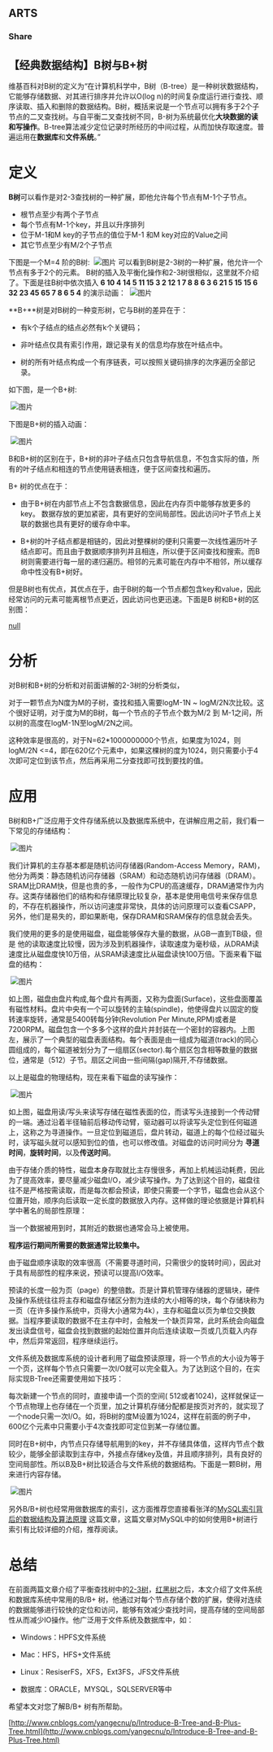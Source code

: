 ## ARTS

### Share

## 【经典数据结构】B树与B+树

维基百科对B树的定义为“在计算机科学中，B树（B-tree）是一种树状数据结构，它能够存储数据、对其进行排序并允许以O(log n)的时间复杂度运行进行查找、顺序读取、插入和删除的数据结构。B树，概括来说是一个节点可以拥有多于2个子节点的二叉查找树。与自平衡二叉查找树不同，B-树为系统最优化**大块数据的读和写操作**。B-tree算法减少定位记录时所经历的中间过程，从而加快存取速度。普遍运用在**数据库**和**文件系统**。”

# 定义

**B树**可以看作是对2-3查找树的一种扩展，即他允许每个节点有M-1个子节点。
* 根节点至少有两个子节点
* 每个节点有M-1个key，并且以升序排列
* 位于M-1和M key的子节点的值位于M-1 和M key对应的Value之间
* 其它节点至少有M/2个子节点

下图是一个M=4 阶的B树:
 ![图片](https://images0.cnblogs.com/blog/94031/201403/290047034539184.png)
可以看到B树是2-3树的一种扩展，他允许一个节点有多于2个的元素。
B树的插入及平衡化操作和2-3树很相似，这里就不介绍了。下面是往B树中依次插入
**6 10 4 14 5 11 15 3 2 12 1 7 8 8 6 3 6 21 5 15 15 6 32 23 45 65 7 8 6 5 4**
的演示动画：
 ![图片](https://files.cnblogs.com/yangecnu/btreebuild.gif)


**B+**树是对B树的一种变形树，它与B树的差异在于：

* 有k个子结点的结点必然有k个关键码；

* 非叶结点仅具有索引作用，跟记录有关的信息均存放在叶结点中。

* 树的所有叶结点构成一个有序链表，可以按照关键码排序的次序遍历全部记录。



如下图，是一个B+树:

 ![图片](https://images0.cnblogs.com/blog/94031/201403/290050025784094.png)

下图是B+树的插入动画：

 ![图片](https://files.cnblogs.com/yangecnu/Bplustreebuild.gif)

B和B+树的区别在于，B+树的非叶子结点只包含导航信息，不包含实际的值，所有的叶子结点和相连的节点使用链表相连，便于区间查找和遍历。

B+ 树的优点在于：

* 由于B+树在内部节点上不包含数据信息，因此在内存页中能够存放更多的key。 数据存放的更加紧密，具有更好的空间局部性。因此访问叶子节点上关联的数据也具有更好的缓存命中率。

* B+树的叶子结点都是相链的，因此对整棵树的便利只需要一次线性遍历叶子结点即可。而且由于数据顺序排列并且相连，所以便于区间查找和搜索。而B树则需要进行每一层的递归遍历。相邻的元素可能在内存中不相邻，所以缓存命中性没有B+树好。



但是B树也有优点，其优点在于，由于B树的每一个节点都包含key和value，因此经常访问的元素可能离根节点更近，因此访问也更迅速。下面是B 树和B+树的区别图：

[null](https://images0.cnblogs.com/blog/94031/201403/290050064379149.png)

# 分析

对B树和B+树的分析和对前面讲解的2-3树的分析类似，

对于一颗节点为N度为M的子树，查找和插入需要logM-1N ~ logM/2N次比较。这个很好证明，对于度为M的B树，每一个节点的子节点个数为M/2 到 M-1之间，所以树的高度在logM-1N至logM/2N之间。

这种效率是很高的，对于N=62*1000000000个节点，如果度为1024，则logM/2N <=4，即在620亿个元素中，如果这棵树的度为1024，则只需要小于4次即可定位到该节点，然后再采用二分查找即可找到要找的值。

# 应用

B树和B+广泛应用于文件存储系统以及数据库系统中，在讲解应用之前，我们看一下常见的存储结构：

 ![图片](https://images0.cnblogs.com/blog/94031/201403/290050109225145.png)

我们计算机的主存基本都是随机访问存储器(Random-Access Memory，RAM)，他分为两类：静态随机访问存储器（SRAM）和动态随机访问存储器（DRAM）。SRAM比DRAM快，但是也贵的多，一般作为CPU的高速缓存，DRAM通常作为内存。这类存储器他们的结构和存储原理比较复杂，基本是使用电信号来保存信息的，不存在机器操作，所以访问速度非常快，具体的访问原理可以查看CSAPP，另外，他们是易失的，即如果断电，保存DRAM和SRAM保存的信息就会丢失。

我们使用的更多的是使用磁盘，磁盘能够保存大量的数据，从GB一直到TB级，但是 他的读取速度比较慢，因为涉及到机器操作，读取速度为毫秒级，从DRAM读速度比从磁盘度快10万倍，从SRAM读速度比从磁盘读快100万倍。下面来看下磁盘的结构：

 ![图片](https://images0.cnblogs.com/blog/94031/201403/290050156091613.png)

如上图，磁盘由盘片构成,每个盘片有两面，又称为盘面(Surface)，这些盘面覆盖有磁性材料。盘片中央有一个可以旋转的主轴(spindle)，他使得盘片以固定的旋转速率旋转，通常是5400转每分钟(Revolution Per Minute,RPM)或者是7200RPM。磁盘包含一个多多个这样的盘片并封装在一个密封的容器内。上图左，展示了一个典型的磁盘表面结构。每个表面是由一组成为磁道(track)的同心圆组成的，每个磁道被划分为了一组扇区(sector).每个扇区包含相等数量的数据位，通常是（512）子节。扇区之间由一些间隔(gap)隔开,不存储数据。

以上是磁盘的物理结构，现在来看下磁盘的读写操作：

 ![图片](https://images0.cnblogs.com/blog/94031/201403/290050192666197.png)

如上图，磁盘用读/写头来读写存储在磁性表面的位，而读写头连接到一个传动臂的一端。通过沿着半径轴前后移动传动臂，驱动器可以将读写头定位到任何磁道上，这称之为寻道操作。一旦定位到磁道后，盘片转动，磁道上的每个位经过磁头时，读写磁头就可以感知到位的值，也可以修改值。对磁盘的访问时间分为 **寻道时间**，**旋转时间**，以及**传送时间**。

由于存储介质的特性，磁盘本身存取就比主存慢很多，再加上机械运动耗费，因此为了提高效率，要尽量减少磁盘I/O，减少读写操作。为了达到这个目的，磁盘往往不是严格按需读取，而是每次都会预读，即使只需要一个字节，磁盘也会从这个位置开始，顺序向后读取一定长度的数据放入内存。这样做的理论依据是计算机科学中著名的局部性原理：

当一个数据被用到时，其附近的数据也通常会马上被使用。

**程序运行期间所需要的数据通常比较集中。**

由于磁盘顺序读取的效率很高（不需要寻道时间，只需很少的旋转时间），因此对于具有局部性的程序来说，预读可以提高I/O效率。

预读的长度一般为页（page）的整倍数。页是计算机管理存储器的逻辑块，硬件及操作系统往往将主存和磁盘存储区分割为连续的大小相等的块，每个存储块称为一页（在许多操作系统中，页得大小通常为4k），主存和磁盘以页为单位交换数据。当程序要读取的数据不在主存中时，会触发一个缺页异常，此时系统会向磁盘发出读盘信号，磁盘会找到数据的起始位置并向后连续读取一页或几页载入内存中，然后异常返回，程序继续运行。

文件系统及数据库系统的设计者利用了磁盘预读原理，将一个节点的大小设为等于一个页，这样每个节点只需要一次I/O就可以完全载入。为了达到这个目的，在实际实现B-Tree还需要使用如下技巧：

每次新建一个节点的同时，直接申请一个页的空间( 512或者1024)，这样就保证一个节点物理上也存储在一个页里，加之计算机存储分配都是按页对齐的，就实现了一个node只需一次I/O。如，将B树的度M设置为1024，这样在前面的例子中，600亿个元素中只需要小于4次查找即可定位到某一存储位置。

同时在B+树中，内节点只存储导航用到的key，并不存储具体值，这样内节点个数较少，能够全部读取到主存中，外接点存储key及值，并且顺序排列，具有良好的空间局部性。所以B及B+树比较适合与文件系统的数据结构。下面是一颗B树，用来进行内容存储。

 ![图片](https://images0.cnblogs.com/blog/94031/201403/290050241097149.png)

另外B/B+树也经常用做数据库的索引，这方面推荐您直接看张洋的[MySQL索引背后的数据结构及算法原理](http://blog.codinglabs.org/articles/theory-of-mysql-index.html) 这篇文章，这篇文章对MySQL中的如何使用B+树进行索引有比较详细的介绍，推荐阅读。

# 总结

在前面两篇文章介绍了平衡查找树中的[2-3树](http://www.cnblogs.com/yangecnu/p/Introduce-2-3-Search-Tree.html)，[红黑树](http://www.cnblogs.com/yangecnu/p/Introduce-Red-Black-Tree.html)之后，本文介绍了文件系统和数据库系统中常用的B/B+ 树，他通过对每个节点存储个数的扩展，使得对连续的数据能够进行较快的定位和访问，能够有效减少查找时间，提高存储的空间局部性从而减少IO操作。他广泛用于文件系统及数据库中，如：

* Windows：HPFS文件系统

* Mac：HFS，HFS+文件系统

* Linux：ResiserFS，XFS，Ext3FS，JFS文件系统

* 数据库：ORACLE，MYSQL，SQLSERVER等中

希望本文对您了解B/B+ 树有所帮助。


[http://www.cnblogs.com/yangecnu/p/Introduce-B-Tree-and-B-Plus-Tree.html](http://www.cnblogs.com/yangecnu/p/Introduce-B-Tree-and-B-Plus-Tree.html)

